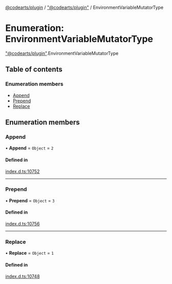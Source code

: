 [@codearts/plugin](../README.md) / ["@codearts/plugin"](../modules/_codearts_plugin_.md) / EnvironmentVariableMutatorType

# Enumeration: EnvironmentVariableMutatorType

["@codearts/plugin"](../modules/_codearts_plugin_.md).EnvironmentVariableMutatorType

## Table of contents

### Enumeration members

- [Append](codearts_plugin_.EnvironmentVariableMutatorType.md#append)
- [Prepend](codearts_plugin_.EnvironmentVariableMutatorType.md#prepend)
- [Replace](codearts_plugin_.EnvironmentVariableMutatorType.md#replace)

## Enumeration members

### Append

• **Append** = `Object` = `2`

#### Defined in

[index.d.ts:10752](https://github.com/huaweicloud/cloudide-plugin-api/blob/b58031b/index.d.ts#L10752)

___

### Prepend

• **Prepend** = `Object` = `3`

#### Defined in

[index.d.ts:10756](https://github.com/huaweicloud/cloudide-plugin-api/blob/b58031b/index.d.ts#L10756)

___

### Replace

• **Replace** = `Object` = `1`

#### Defined in

[index.d.ts:10748](https://github.com/huaweicloud/cloudide-plugin-api/blob/b58031b/index.d.ts#L10748)
